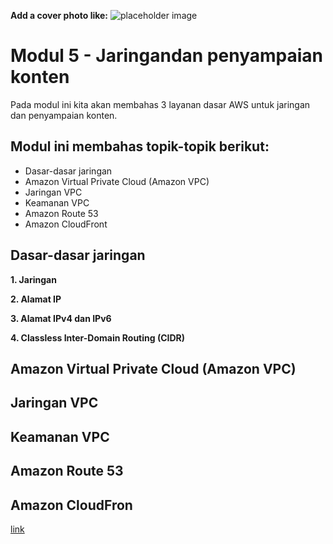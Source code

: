 **Add a cover photo like:**
![placeholder image](https://via.placeholder.com/1200x600)

# Modul 5 - Jaringandan penyampaian konten
Pada modul ini kita akan membahas 3 layanan dasar AWS untuk jaringan dan penyampaian konten.

## Modul ini membahas topik-topik berikut:

- Dasar-dasar jaringan
- Amazon Virtual Private Cloud (Amazon VPC)
- Jaringan VPC
- Keamanan VPC
- Amazon Route 53
- Amazon CloudFront

## Dasar-dasar jaringan

**1. Jaringan**

**2. Alamat IP**

**3. Alamat IPv4 dan IPv6**

**4. Classless Inter-Domain Routing (CIDR)**




## Amazon Virtual Private Cloud (Amazon VPC)



## Jaringan VPC


## Keamanan VPC



## Amazon Route 53



## Amazon CloudFron



[link](link)
